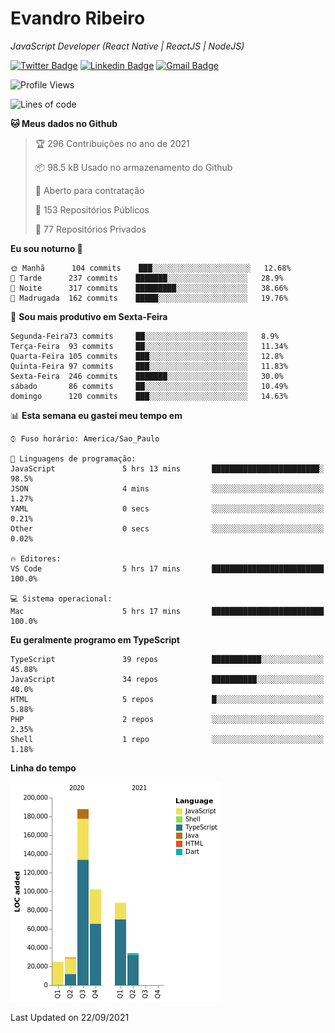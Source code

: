 # Evandro **Ribeiro**

*JavaScript Developer (React Native | ReactJS | NodeJS)*

[![Twitter Badge](https://img.shields.io/badge/-@ribeiroevandro-201B2D?style=flat-square&labelColor=201B2D&logo=twitter&logoColor=white&link=https://twitter.com/ribeiroevandro)](https://twitter.com/ribeiroevandro) 
[![Linkedin Badge](https://img.shields.io/badge/-Evandro%20Ribeiro-201B2D?style=flat-square&logo=Linkedin&logoColor=white&link=https://www.linkedin.com/in/ribeiroevandro)](https://www.linkedin.com/in/ribeiroevandro) 
[![Gmail Badge](https://img.shields.io/badge/-oi@ribeiroevandro.com.br-201B2D?style=flat-square&logo=Gmail&logoColor=white&link=mailto:oi@ribeiroevandro.com.br)](mailto:oi@ribeiroevandro.com.br)


<!--START_SECTION:waka-->
![Profile Views](http://img.shields.io/badge/Visualizac%C3%B5es%20do%20perfil-0-blue)

![Lines of code](https://img.shields.io/badge/Desde%20o%20Hello%20World%20eu%20escrevi-466053%20linhas%20de%20c%C3%B3digo-blue)

**🐱 Meus dados no Github** 

> 🏆 296 Contribuições no ano de 2021
 > 
> 📦 98.5 kB Usado no armazenamento do Github 
 > 
> 💼 Aberto para contratação
 > 
> 📜 153 Repositórios Públicos 
 > 
> 🔑 77 Repositórios Privados  
 > 
**Eu sou noturno 🦉** 

```text
🌞 Manhã      104 commits    ███░░░░░░░░░░░░░░░░░░░░░░   12.68% 
🌆 Tarde      237 commits    ███████░░░░░░░░░░░░░░░░░░   28.9% 
🌃 Noite      317 commits    █████████░░░░░░░░░░░░░░░░   38.66% 
🌙 Madrugada  162 commits    █████░░░░░░░░░░░░░░░░░░░░   19.76%

```
📅 **Sou mais produtivo em Sexta-Feira** 

```text
Segunda-Feira73 commits     ██░░░░░░░░░░░░░░░░░░░░░░░   8.9% 
Terça-Feira  93 commits     ██░░░░░░░░░░░░░░░░░░░░░░░   11.34% 
Quarta-Feira 105 commits    ███░░░░░░░░░░░░░░░░░░░░░░   12.8% 
Quinta-Feira 97 commits     ███░░░░░░░░░░░░░░░░░░░░░░   11.83% 
Sexta-Feira  246 commits    ███████░░░░░░░░░░░░░░░░░░   30.0% 
sábado       86 commits     ██░░░░░░░░░░░░░░░░░░░░░░░   10.49% 
domingo      120 commits    ███░░░░░░░░░░░░░░░░░░░░░░   14.63%

```


📊 **Esta semana eu gastei meu tempo em** 

```text
⌚︎ Fuso horário: America/Sao_Paulo

💬 Linguagens de programação: 
JavaScript               5 hrs 13 mins       ████████████████████████░   98.5% 
JSON                     4 mins              ░░░░░░░░░░░░░░░░░░░░░░░░░   1.27% 
YAML                     0 secs              ░░░░░░░░░░░░░░░░░░░░░░░░░   0.21% 
Other                    0 secs              ░░░░░░░░░░░░░░░░░░░░░░░░░   0.02%

🔥 Editores: 
VS Code                  5 hrs 17 mins       █████████████████████████   100.0%

💻 Sistema operacional: 
Mac                      5 hrs 17 mins       █████████████████████████   100.0%

```

**Eu geralmente programo em TypeScript** 

```text
TypeScript               39 repos            ███████████░░░░░░░░░░░░░░   45.88% 
JavaScript               34 repos            ██████████░░░░░░░░░░░░░░░   40.0% 
HTML                     5 repos             █░░░░░░░░░░░░░░░░░░░░░░░░   5.88% 
PHP                      2 repos             ░░░░░░░░░░░░░░░░░░░░░░░░░   2.35% 
Shell                    1 repo              ░░░░░░░░░░░░░░░░░░░░░░░░░   1.18%

```


**Linha do tempo**

![Chart not found](https://raw.githubusercontent.com/ribeiroevandro/ribeiroevandro/master/charts/bar_graph.png) 


 Last Updated on 22/09/2021
<!--END_SECTION:waka-->
